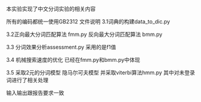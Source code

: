 本实验实现了中文分词实验的相关内容

所有的编码都统一使用GB2312
文件说明
3.1词典的构建data_to_dic.py

3.2正向最大分词匹配算法 fmm.py
反向最大分词匹配算法 bmm.py

3.3 分词效果分析assessment.py
采用的是f1值

3.4 机械搜索速度的优化 已经在fmm.py和bmm.py中体现

3.5 采取2元的分词模型 隐马尔可夫模型 并采取viterbi算法hmm.py
其中对未登录词进行了相关处理

输入输出跟报告要求一致
